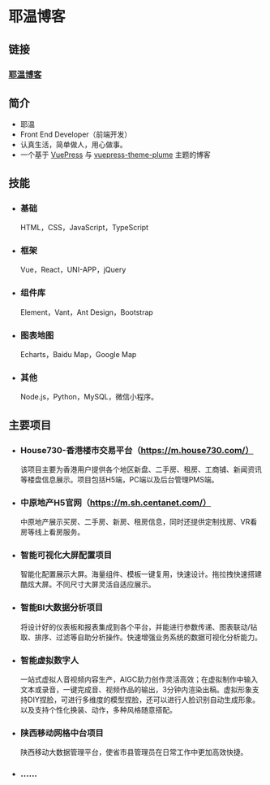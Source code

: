 # 耶温博客
## 链接
###  [耶温博客](https://iyuwb.github.io/home/)
## 简介

- 耶温
- Front End Developer（前端开发）
- 认真生活，简单做人，用心做事。
- 一个基于 [VuePress](https://v2.vuepress.vuejs.org/)  与 [vuepress-theme-plume](https://github.com/pengzhanbo/vuepress-theme-plume) 主题的博客

##  技能

- ### 基础

  HTML，CSS，JavaScript，TypeScript

- ### 框架

  Vue，React，UNI-APP，jQuery

- ### 组件库

  Element，Vant，Ant Design，Bootstrap

- ### 图表地图

  Echarts，Baidu Map，Google Map

- ### 其他

  Node.js，Python，MySQL，微信小程序。

## 主要项目

- ### House730-香港楼市交易平台（https://m.house730.com/）

  该项目主要为香港用户提供各个地区新盘、二手房、租房、工商铺、新闻资讯等楼盘信息展示。项目包括H5端，PC端以及后台管理PMS端。

  

- ### 中原地产H5官网（https://m.sh.centanet.com/）

  中原地产展示买房、二手房、新房、租房信息，同时还提供定制找房、VR看房等线上看房服务。

  

- ### 智能可视化大屏配置项目

  智能化配置展示大屏。海量组件、模板一键复用，快速设计。拖拉拽快速搭建酷炫大屏。不同尺寸大屏灵活自适应展示。

  

- ### 智能BI大数据分析项目

  将设计好的仪表板和报表集成到各个平台，并能进行参数传递、图表联动/钻取、排序、过滤等自助分析操作。快速增强业务系统的数据可视化分析能力。

  

- ### 智能虚拟数字人

  一站式虚拟人音视频内容生产，AIGC助力创作灵活高效；在虚拟制作中输入文本或录音，一键完成音、视频作品的输出，3分钟内渲染出稿。虚拟形象支持DIY捏脸，可进行多维度的模型捏脸，还可以进行人脸识别自动生成形象。以及支持个性化换装、动作，多种风格随意搭配。

  

- ### 陕西移动网格中台项目

  陕西移动大数据管理平台，使省市县管理员在日常工作中更加高效快捷。

- ### ......
